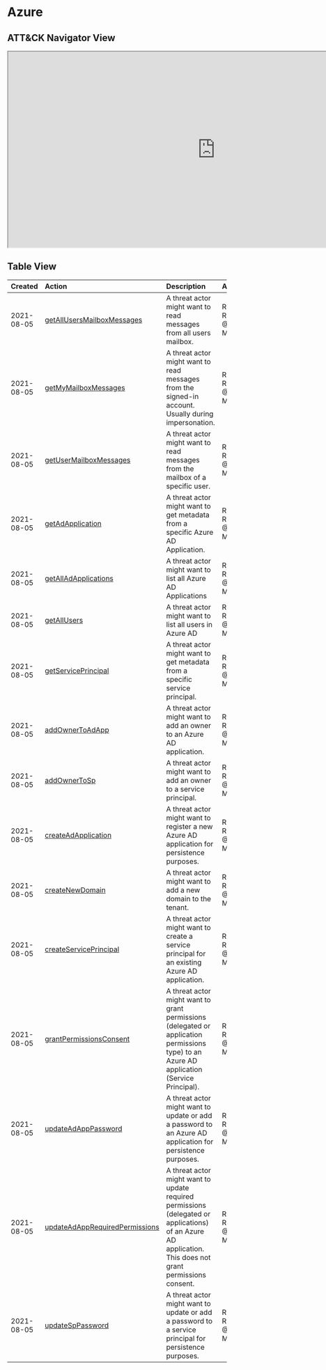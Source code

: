 # Azure

## ATT&CK Navigator View

<iframe src="https://mitre-attack.github.io/attack-navigator/enterprise/#layerURL=https%3A%2F%2Fraw.githubusercontent.com%2FAzure%2FCloud-Katana%2Fmain%2Fdocs%2Fnotebooks%2Fazure%2Fazure.json&tabs=false&selecting_techniques=false" width="950" height="450"></iframe>

## Table View

|Created|Action|Description|Author|
| :---| :---| :---| :---|
|2021-08-05 |[getAllUsersMailboxMessages](https://cloud-katana.com/notebooks/azure/collection/getAllUsersMailboxMessages.html) |A threat actor might want to read messages from all users mailbox. |Roberto Rodriguez @Cyb3rWard0g, MSTIC R&D |
|2021-08-05 |[getMyMailboxMessages](https://cloud-katana.com/notebooks/azure/collection/getMyMailboxMessages.html) |A threat actor might want to read messages from the signed-in account. Usually during impersonation. |Roberto Rodriguez @Cyb3rWard0g, MSTIC R&D |
|2021-08-05 |[getUserMailboxMessages](https://cloud-katana.com/notebooks/azure/collection/getUserMailboxMessages.html) |A threat actor might want to read messages from the mailbox of a specific user. |Roberto Rodriguez @Cyb3rWard0g, MSTIC R&D |
|2021-08-05 |[getAdApplication](https://cloud-katana.com/notebooks/azure/discovery/getAdApplication.html) |A threat actor might want to get metadata from a specific Azure AD Application. |Roberto Rodriguez @Cyb3rWard0g, MSTIC R&D |
|2021-08-05 |[getAllAdApplications](https://cloud-katana.com/notebooks/azure/discovery/getAllAdApplications.html) |A threat actor might want to list all Azure AD Applications |Roberto Rodriguez @Cyb3rWard0g, MSTIC R&D |
|2021-08-05 |[getAllUsers](https://cloud-katana.com/notebooks/azure/discovery/getAllUsers.html) |A threat actor might want to list all users in Azure AD |Roberto Rodriguez @Cyb3rWard0g, MSTIC R&D |
|2021-08-05 |[getServicePrincipal](https://cloud-katana.com/notebooks/azure/discovery/getServicePrincipal.html) |A threat actor might want to get metadata from a specific service principal. |Roberto Rodriguez @Cyb3rWard0g, MSTIC R&D |
|2021-08-05 |[addOwnerToAdApp](https://cloud-katana.com/notebooks/azure/persistence/addOwnerToAdApp.html) |A threat actor might want to add an owner to an Azure AD application. |Roberto Rodriguez @Cyb3rWard0g, MSTIC R&D |
|2021-08-05 |[addOwnerToSp](https://cloud-katana.com/notebooks/azure/persistence/addOwnerToSp.html) |A threat actor might want to add an owner to a service principal. |Roberto Rodriguez @Cyb3rWard0g, MSTIC R&D |
|2021-08-05 |[createAdApplication](https://cloud-katana.com/notebooks/azure/persistence/createAdApplication.html) |A threat actor might want to register a new Azure AD application for persistence purposes. |Roberto Rodriguez @Cyb3rWard0g, MSTIC R&D |
|2021-08-05 |[createNewDomain](https://cloud-katana.com/notebooks/azure/persistence/createNewDomain.html) |A threat actor might want to add a new domain to the tenant. |Roberto Rodriguez @Cyb3rWard0g, MSTIC R&D |
|2021-08-05 |[createServicePrincipal](https://cloud-katana.com/notebooks/azure/persistence/createServicePrincipal.html) |A threat actor might want to create a service principal for an existing Azure AD application. |Roberto Rodriguez @Cyb3rWard0g, MSTIC R&D |
|2021-08-05 |[grantPermissionsConsent](https://cloud-katana.com/notebooks/azure/persistence/grantPermissionsConsent.html) |A threat actor might want to grant permissions (delegated or application permissions type) to an Azure AD application (Service Principal). |Roberto Rodriguez @Cyb3rWard0g, MSTIC R&D |
|2021-08-05 |[updateAdAppPassword](https://cloud-katana.com/notebooks/azure/persistence/updateAdAppPassword.html) |A threat actor might want to update or add a password to an Azure AD application for persistence purposes. |Roberto Rodriguez @Cyb3rWard0g, MSTIC R&D |
|2021-08-05 |[updateAdAppRequiredPermissions](https://cloud-katana.com/notebooks/azure/persistence/updateAdAppRequiredPermissions.html) |A threat actor might want to update required permissions (delegated or applications) of an Azure AD application. This does not grant permissions consent. |Roberto Rodriguez @Cyb3rWard0g, MSTIC R&D |
|2021-08-05 |[updateSpPassword](https://cloud-katana.com/notebooks/azure/persistence/updateSpPassword.html) |A threat actor might want to update or add a password to a service principal for persistence purposes. |Roberto Rodriguez @Cyb3rWard0g, MSTIC R&D |
